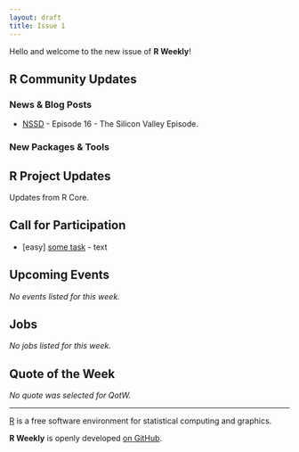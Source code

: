 ```yaml
---
layout: draft
title: Issue 1
---
```


Hello and welcome to the new issue of **R Weekly**!

## R Community Updates

### News & Blog Posts

* [NSSD](https://soundcloud.com/nssd-podcast/episode-16-the-silicon-valley-episode) - Episode 16 - The Silicon Valley Episode.


### New Packages & Tools



## R Project Updates

Updates from R Core.

## Call for Participation

* [easy] [some task](#link) - text

## Upcoming Events

*No events listed for this week.*

## Jobs

*No jobs listed for this week.*

## Quote of the Week

*No quote was selected for QotW.*

<HR />

[R](https://www.r-project.org/) is a free software environment for statistical computing and graphics. 

**R Weekly** is openly developed [on GitHub](https://github.com/rweekly/rweekly.org).
